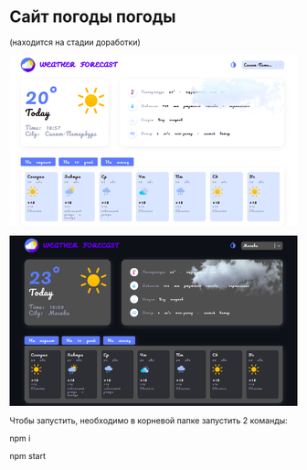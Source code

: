 # Сайт погоды погоды
(находится на стадии доработки)


![light theme](https://github.com/YZDmitriy/Weather-forecast-TypeScript-/blob/master/public/image/sp.pet.png)

![dark theme](https://github.com/YZDmitriy/Weather-forecast-TypeScript-/blob/master/public/image/moscow.png)


Чтобы запустить, необходимо в корневой папке запустить 2 команды:

npm i

npm start
